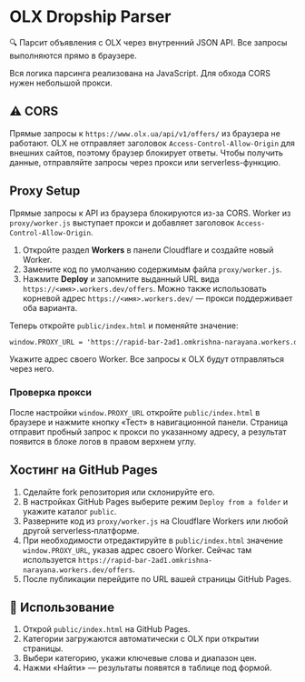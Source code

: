 # OLX Dropship Parser

🔍 Парсит объявления с OLX через внутренний JSON API. Все запросы выполняются прямо в браузере.

Вся логика парсинга реализована на JavaScript. Для обхода CORS нужен небольшой прокси.

## ⚠️ CORS

Прямые запросы к `https://www.olx.ua/api/v1/offers/` из браузера не работают.
OLX не отправляет заголовок `Access-Control-Allow-Origin` для внешних сайтов,
поэтому браузер блокирует ответы. Чтобы получить данные, отправляйте запросы
через прокси или serverless-функцию.

## Proxy Setup

Прямые запросы к API из браузера блокируются из-за CORS. Worker из `proxy/worker.js` выступает прокси и добавляет заголовок `Access-Control-Allow-Origin`.

1. Откройте раздел **Workers** в панели Cloudflare и создайте новый Worker.
2. Замените код по умолчанию содержимым файла `proxy/worker.js`.
3. Нажмите **Deploy** и запомните выданный URL вида `https://<имя>.workers.dev/offers`.
   Можно также использовать корневой адрес `https://<имя>.workers.dev/` —
   прокси поддерживает оба варианта.

Теперь откройте `public/index.html` и поменяйте значение:

```html
window.PROXY_URL = 'https://rapid-bar-2ad1.omkrishna-narayana.workers.dev/offers';
```

Укажите адрес своего Worker. Все запросы к OLX будут отправляться через него.

### Проверка прокси

После настройки `window.PROXY_URL` откройте `public/index.html` в браузере и
нажмите кнопку «Тест» в навигационной панели. Страница отправит пробный запрос к
прокси по указанному адресу, а результат появится в блоке логов в правом верхнем
углу.

## Хостинг на GitHub Pages

1. Сделайте fork репозитория или склонируйте его.
2. В настройках GitHub Pages выберите режим `Deploy from a folder` и укажите каталог `public`.
3. Разверните код из `proxy/worker.js` на Cloudflare Workers или любой другой serverless‑платформе.
4. При необходимости отредактируйте в `public/index.html` значение `window.PROXY_URL`, указав адрес своего Worker. Сейчас там используется `https://rapid-bar-2ad1.omkrishna-narayana.workers.dev/offers`.
5. После публикации перейдите по URL вашей страницы GitHub Pages.

## 🚀 Использование

1. Открой `public/index.html` на GitHub Pages.
2. Категории загружаются автоматически с OLX при открытии страницы.
3. Выбери категорию, укажи ключевые слова и диапазон цен.
4. Нажми «Найти» — результаты появятся в таблице под формой.

